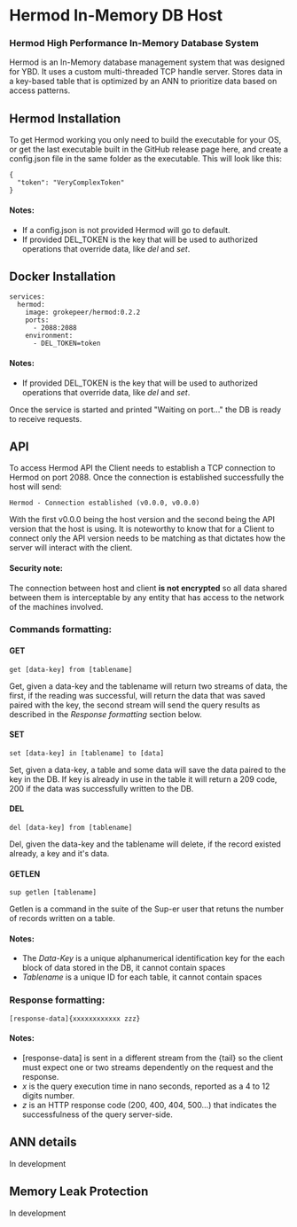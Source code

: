# Hermod In-Memory DB Host

### Hermod High Performance In-Memory Database System
Hermod is an In-Memory database management system that was designed for YBD. It uses a custom multi-threaded TCP handle server. Stores data in a key-based table that is optimized by an ANN to prioritize data based on access patterns.

## Hermod Installation
To get Hermod working you only need to build the executable for your OS, or get the last executable built in the GitHub release page here, and create a config.json file in the same folder as the executable. This will look like this:

```
{
  "token": "VeryComplexToken"
}
```

#### Notes:  
- If a config.json is not provided Hermod will go to default.
- If provided DEL_TOKEN is the key that will be used to authorized operations that override data, like *del* and *set*.

## Docker Installation
```
services:
  hermod:
    image: grokepeer/hermod:0.2.2
    ports:
      - 2088:2088
    environment:
      - DEL_TOKEN=token
```

#### Notes:  
- If provided DEL_TOKEN is the key that will be used to authorized operations that override data, like *del* and *set*.  

Once the service is started and printed "Waiting on port..." the DB is ready to receive requests.

## API
To access Hermod API the Client needs to establish a TCP connection to Hermod on port 2088. Once the connection is established successfully the host will send:  
```
Hermod - Connection established (v0.0.0, v0.0.0)
```

With the first v0.0.0 being the host version and the second being the API version that the host is using. It is noteworthy to know that for a Client to connect only the API version needs to be matching as that dictates how the server will interact with the client.

#### Security note:  
The connection between host and client **is not encrypted** so all data shared between them is interceptable by any entity that has access to the network of the machines involved.

### Commands formatting:  
#### GET
```
get [data-key] from [tablename]
```

Get, given a data-key and the tablename will return two streams of data, the first, if the reading was successful, will return the data that was saved paired with the key, the second stream will send the query results as described in the *Response formatting* section below.

#### SET
```
set [data-key] in [tablename] to [data]
```

Set, given a data-key, a table and some data will save the data paired to the key in the DB. If key is already in use in the table it will return a 209 code, 200 if the data was successfully written to the DB.

#### DEL
```
del [data-key] from [tablename]
```

Del, given the data-key and the tablename will delete, if the record existed already, a key and it's data.

#### GETLEN
```
sup getlen [tablename]
```

Getlen is a command in the suite of the Sup-er user that retuns the number of records written on a table.

#### Notes:  
- The *Data-Key* is a unique alphanumerical identification key for the each block of data stored in the DB, it cannot contain spaces
- *Tablename* is a unique ID for each table, it cannot contain spaces

### Response formatting:  
```
[response-data]{xxxxxxxxxxxx zzz}
```

#### Notes:  
- \[response-data] is sent in a different stream from the {tail} so the client must expect one or two streams dependently on the request and the response.
- *x* is the query execution time in nano seconds, reported as a 4 to 12 digits number. 
- *z* is an HTTP response code (200, 400, 404, 500...) that indicates the successfulness of the query server-side.

## ANN details

In development

## Memory Leak Protection

In development